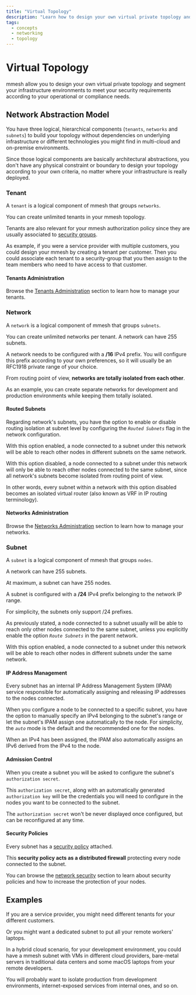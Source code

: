 ```yaml
---
title: "Virtual Topology"
description: "Learn how to design your own virtual private topology and segment your multi-cloud infrastructure environments to meet your security requirements."
tags:
  - concepts
  - networking
  - topology
---
```


# Virtual Topology

mmesh allow you to design your own virtual private topology and segment your infrastructure environments to meet your security requirements according to your operational or compliance needs.

## Network Abstraction Model

You have three logical, hierarchical components (`tenants`, `networks` and `subnets`) to build your topology without dependencies on underlying infrastructure or different technologies you might find in multi-cloud and on-premise environments.

Since those logical components are basically architectural abstractions, you don't have any physical constraint or boundary to design your topology according to your own criteria, no matter where your infrastructure is really deployed.

### Tenant

A `tenant` is a logical component of mmesh that groups `networks`.

You can create unlimited tenants in your mmesh topology.

Tenants are also relevant for your mmesh authorization policy since they are usually associated to [security groups](/docs/platform/iam/authorization/#security-groups).

As example, if you were a service provider with multiple customers, you could design your mmesh by creating a tenant per customer. Then you could associate each tenant to a security-group that you then assign to the team members who need to have access to that customer.

#### Tenants Administration

Browse the [Tenants Administration](/docs/platform/administration/tenants/) section to learn how to manage your tenants.

### Network

A `network` is a logical component of mmesh that groups `subnets`.

You can create unlimited networks per tenant. A network can have 255 subnets.

A network needs to be configured with a **/16** IPv4 prefix. You will configure this prefix according to your own preferences, so it will usually be an RFC1918 private range of your choice.

From routing point of view, **networks are totally isolated from each other**.

As an example, you can create separate networks for development and production environments while keeping them totally isolated.

#### Routed Subnets

Regarding network's subnets, you have the option to enable or disable routing isolation at subnet level by configuring the _`Routed Subnets`_ flag in the network configuration.

With this option enabled, a node connected to a subnet under this network will be able to reach other nodes in different subnets on the same network.

With this option disabled, a node connected to a subnet under this network will only be able to reach other nodes connected to the same subnet, since all network's subnets become isolated from routing point of view.

In other words, every subnet within a network with this option disabled becomes an isolated virtual router (also known as VRF in IP routing terminology).

#### Networks Administration

Browse the [Networks Administration](/docs/platform/administration/networks/) section to learn how to manage your networks.

### Subnet

A `subnet` is a logical component of mmesh that groups `nodes`.

A network can have 255 subnets.

At maximum, a subnet can have 255 nodes.

A subnet is configured with a **/24** IPv4 prefix belonging to the network IP range.

For simplicity, the subnets only support /24 prefixes.

As previously stated, a node connected to a subnet usually will be able to reach only other nodes connected to the same subnet, unless you explicitly enable the option _`Route Subnets`_ in the parent network.

With this option enabled, a node connected to a subnet under this network will be able to reach other nodes in different subnets under the same network.

#### IP Address Management

Every subnet has an internal IP Address Management System (IPAM) service responsible for automatically assigning and releasing IP addresses to the nodes connected.

When you configure a node to be connected to a specific subnet, you have the option to manually specify an IPv4 belonging to the subnet's range or let the subnet's IPAM assign one automatically to the node. For simplicity, the _`auto`_ mode is the default and the recommended one for the nodes.

When an IPv4 has been assigned, the IPAM also automatically assigns an IPv6 derived from the IPv4 to the node.

#### Admission Control

When you create a subnet you will be asked to configure the subnet's `authorization secret`.

This `authorization secret`, along with an automatically generated `authorization key` will be the credentials you will need to configure in the nodes you want to be connected to the subnet.

The `authorization secret` won't be never displayed once configured, but can be reconfigured at any time.

#### Security Policies

Every subnet has a [security policy](/docs/platform/networking/network-security/#security-policies) attached.

This **security policy acts as a distributed firewall** protecting every node connected to the subnet.

You can browse the [network security](/docs/platform/networking/network-security/) section to learn about security policies and how to increase the protection of your nodes.

## Examples

If you are a service provider, you might need different tenants for your different customers.

Or you might want a dedicated subnet to put all your remote workers' laptops.

In a hybrid cloud scenario, for your development environment, you could have a mmesh subnet with VMs in different cloud providers, bare-metal servers in traditional data centers and some macOS laptops from your remote developers.

You will probably want to isolate production from development environments, internet-exposed services from internal ones, and so on.
